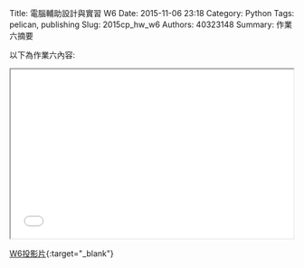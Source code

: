 Title: 電腦輔助設計與實習  W6
Date: 2015-11-06 23:18
Category: Python
Tags: pelican, publishing
Slug: 2015cp_hw_w6
Authors: 40323148
Summary: 作業六摘要

以下為作業六內容:

<iframe src="40323148_cp_w6_p.html" width="500" height="300"></iframe>

[W6投影片](40323148_cp_w6_p.html){:target="_blank"}

